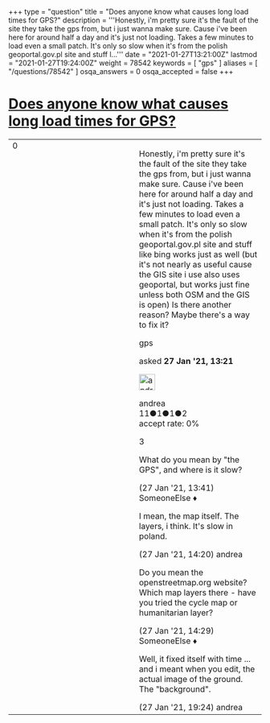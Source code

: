 +++
type = "question"
title = "Does anyone know what causes long load times for GPS?"
description = '''Honestly, i&#x27;m pretty sure it&#x27;s the fault of the site they take the gps from, but i just wanna make sure. Cause i&#x27;ve been here for around half a day and it&#x27;s just not loading. Takes a few minutes to load even a small patch. It&#x27;s only so slow when it&#x27;s from the polish geoportal.gov.pl site and stuff l...'''
date = "2021-01-27T13:21:00Z"
lastmod = "2021-01-27T19:24:00Z"
weight = 78542
keywords = [ "gps" ]
aliases = [ "/questions/78542" ]
osqa_answers = 0
osqa_accepted = false
+++

<div class="headNormal">

# [Does anyone know what causes long load times for GPS?](/questions/78542/does-anyone-know-what-causes-long-load-times-for-gps)

</div>

<div id="main-body">

<div id="askform">

<table id="question-table" style="width:100%;">
<colgroup>
<col style="width: 50%" />
<col style="width: 50%" />
</colgroup>
<tbody>
<tr>
<td style="width: 30px; vertical-align: top"><div class="vote-buttons">
<span id="post-78542-upvote" class="ajax-command post-vote up" rel="nofollow" title="I like this post (click again to cancel)"> </span>
<div id="post-78542-score" class="post-score" title="current number of votes">
0
</div>
<span id="post-78542-downvote" class="ajax-command post-vote down" rel="nofollow" title="I dont like this post (click again to cancel)"> </span> <span id="favorite-mark" class="ajax-command favorite-mark" rel="nofollow" title="mark/unmark this question as favorite (click again to cancel)"> </span>
<div id="favorite-count" class="favorite-count">
&#10;</div>
</div></td>
<td><div id="item-right">
<div class="question-body">
<p>Honestly, i'm pretty sure it's the fault of the site they take the gps from, but i just wanna make sure. Cause i've been here for around half a day and it's just not loading. Takes a few minutes to load even a small patch. It's only so slow when it's from the polish geoportal.gov.pl site and stuff like bing works just as well (but it's not nearly as useful cause the GIS site i use also uses geoportal, but works just fine unless both OSM and the GIS is open) Is there another reason? Maybe there's a way to fix it?</p>
</div>
<div id="question-tags" class="tags-container tags">
<span class="post-tag tag-link-gps" rel="tag" title="see questions tagged &#39;gps&#39;">gps</span>
</div>
<div id="question-controls" class="post-controls">
&#10;</div>
<div class="post-update-info-container">
<div class="post-update-info post-update-info-user">
<p>asked <strong>27 Jan '21, 13:21</strong></p>
<img src="https://secure.gravatar.com/avatar/34b4c5d4d5811a1a9d3c59542ca80a40?s=32&amp;d=identicon&amp;r=g" class="gravatar" width="32" height="32" alt="andrea&#39;s gravatar image" />
<p><span>andrea</span><br />
<span class="score" title="11 reputation points">11</span><span title="1 badges"><span class="badge1">●</span><span class="badgecount">1</span></span><span title="1 badges"><span class="silver">●</span><span class="badgecount">1</span></span><span title="2 badges"><span class="bronze">●</span><span class="badgecount">2</span></span><br />
<span class="accept_rate" title="Rate of the user&#39;s accepted answers">accept rate:</span> <span title="andrea has no accepted answers">0%</span></p>
</div>
</div>
<div id="comments-container-78542" class="comments-container">
<span id="78543"></span>
<div id="comment-78543" class="comment">
<div id="post-78543-score" class="comment-score">
3
</div>
<div class="comment-text">
<p>What do you mean by "the GPS", and where is it slow?</p>
</div>
<div id="comment-78543-info" class="comment-info">
<span class="comment-age">(27 Jan '21, 13:41)</span> <span class="comment-user userinfo">SomeoneElse ♦</span>
</div>
</div>
<span id="78547"></span>
<div id="comment-78547" class="comment">
<div id="post-78547-score" class="comment-score">
&#10;</div>
<div class="comment-text">
<p>I mean, the map itself. The layers, i think. It's slow in poland.</p>
</div>
<div id="comment-78547-info" class="comment-info">
<span class="comment-age">(27 Jan '21, 14:20)</span> <span class="comment-user userinfo">andrea</span>
</div>
</div>
<span id="78549"></span>
<div id="comment-78549" class="comment">
<div id="post-78549-score" class="comment-score">
&#10;</div>
<div class="comment-text">
<p>Do you mean the openstreetmap.org website? Which map layers there - have you tried the cycle map or humanitarian layer?</p>
</div>
<div id="comment-78549-info" class="comment-info">
<span class="comment-age">(27 Jan '21, 14:29)</span> <span class="comment-user userinfo">SomeoneElse ♦</span>
</div>
</div>
<span id="78552"></span>
<div id="comment-78552" class="comment">
<div id="post-78552-score" class="comment-score">
&#10;</div>
<div class="comment-text">
<p>Well, it fixed itself with time ... and i meant when you edit, the actual image of the ground. The "background".</p>
</div>
<div id="comment-78552-info" class="comment-info">
<span class="comment-age">(27 Jan '21, 19:24)</span> <span class="comment-user userinfo">andrea</span>
</div>
</div>
</div>
<div id="comment-tools-78542" class="comment-tools">
&#10;</div>
<div class="clear">
&#10;</div>
<div id="comment-78542-form-container" class="comment-form-container">
&#10;</div>
<div class="clear">
&#10;</div>
</div></td>
</tr>
</tbody>
</table>

</div>

</div>

